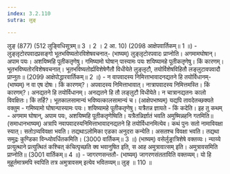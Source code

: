 ```yaml
---
index: 3.2.110
sutra: लुङ्

---
```

 लुङ् (877) (512 लुङ्विधिसूत्रम्॥ 3 । 2 । 2 आ. 10) (2098 आक्षेपवार्तिकम्॥ 1 ॥) - लुङ्लृटोरपवादप्रसङ्गो भूतभविष्यतोरविशेषवचनात्- (भाष्यम्) लुङ्लृटोरपवादः प्राप्नोति। अगमामघोषान्। अपाम पयः। अशयिष्महि पूतीकतृणेषु। गमिष्यामो घोषान् पास्यामः पयः शयिष्यामहे पूतीकतृणेषु। किं कारणम्। भूतभविष्यतोरविशेषवचनात्। भूतभविष्यतोर्ह्यविशेषेणैतौ विधीयेते लुङ्लृटौ, तयोर्विशेषविहितौ लङ्लुटावपवादौ प्राप्नुतः॥ (2099 आक्षेपोद्धारवार्तिकम्॥ 2 ॥) - न वापवादस्य निमित्ताभावादनद्यतने हि तयोर्विधानम्- (भाष्यम्) न वा एष दोषः। किं कारणम्?। अपवादस्य निमित्ताभावात्। नात्रापवादस्य निमित्तमस्ति। किं कारणम्?। अनद्यतने हि तयोर्विधानम्। अनद्यतने हि तौ लङ्लुटौ विधीयेते। न चात्रानद्यतनः कालो विवक्षितः। किं तर्हि?। भूतकालसामान्यं भविष्यत्कालसामान्यं च। (आक्षेपभाष्यम्) यद्यपि तावदेतच्छक्यते वक्तुम - गमिष्यामो घोषान्पास्यामः पयः। शयिष्यामहे पूतीकतृणेषु। यत्रैतन्न ज्ञायते - किं कदेति। इह तु कथम् - अगमाम घोषान्, अपाम पयः, अशयिष्महि पूतीकतृणेष्विति। यत्रैतन्निर्ज्ञातं भवति अमुष्मिन्नहनि गतमिति॥ (समाधानभाष्यम्) अत्रापि नवापवादस्यनिमित्ताभावादनद्यतने हि तयोर्विधानमित्येव। कथं पुनः सतो नामाविवक्षा स्यात्। सतोऽप्यविवक्षा भवति। तद्यथाऽलोमिका एडका अनुदरा कन्येति। असतश्च विवक्षा भवति। तद्यथा समुद्रः कुण्डिका विन्ध्योवर्धितकमिति। (3000 वार्तिकम्॥ 3 ॥) (भाष्यम्) वसेर्लुङ्रात्रिशेषे वक्तव्यः। न्याय्ये प्रत्युत्थाने प्रत्युत्थितं कश्चित् कंचित्पृच्छति क्व भवानुषित इति, स आह अमुत्रावात्सम् इति। अमुत्रावसमिति प्राप्नोति॥ (3001 वार्तिकम्॥ 4 ॥) - जागरणसन्ततौ- (भाष्यम्) जागरणसंतताविति वक्तव्यम्। यो हि मुहूर्तमात्रमपि स्वपिति तत्र अमुत्रावसम् इत्येव भवितव्यम्॥ लुङ् ॥ 110 ॥ 
